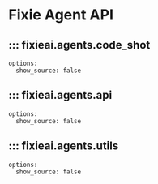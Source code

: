 # Fixie Agent API

## ::: fixieai.agents.code_shot
    options:
      show_source: false

## ::: fixieai.agents.api
    options:
      show_source: false

## ::: fixieai.agents.utils
    options:
      show_source: false
